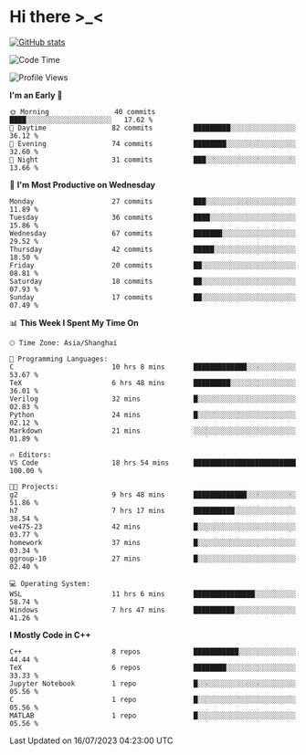 # Hi there \>_<

[![GitHub stats](https://github-readme-stats.vercel.app/api?username=ARessegetesStery&show_icons=true&theme=transparent)](https://github.com/anuraghazra/github-readme-stats)

<!--START_SECTION:waka-->
![Code Time](http://img.shields.io/badge/Code%20Time-214%20hrs%2031%20mins-blue)

![Profile Views](http://img.shields.io/badge/Profile%20Views-0-blue)

**I'm an Early 🐤** 

```text
🌞 Morning                40 commits          ████░░░░░░░░░░░░░░░░░░░░░   17.62 % 
🌆 Daytime                82 commits          █████████░░░░░░░░░░░░░░░░   36.12 % 
🌃 Evening                74 commits          ████████░░░░░░░░░░░░░░░░░   32.60 % 
🌙 Night                  31 commits          ███░░░░░░░░░░░░░░░░░░░░░░   13.66 % 
```
📅 **I'm Most Productive on Wednesday** 

```text
Monday                   27 commits          ███░░░░░░░░░░░░░░░░░░░░░░   11.89 % 
Tuesday                  36 commits          ████░░░░░░░░░░░░░░░░░░░░░   15.86 % 
Wednesday                67 commits          ███████░░░░░░░░░░░░░░░░░░   29.52 % 
Thursday                 42 commits          █████░░░░░░░░░░░░░░░░░░░░   18.50 % 
Friday                   20 commits          ██░░░░░░░░░░░░░░░░░░░░░░░   08.81 % 
Saturday                 18 commits          ██░░░░░░░░░░░░░░░░░░░░░░░   07.93 % 
Sunday                   17 commits          ██░░░░░░░░░░░░░░░░░░░░░░░   07.49 % 
```


📊 **This Week I Spent My Time On** 

```text
🕑︎ Time Zone: Asia/Shanghai

💬 Programming Languages: 
C                        10 hrs 8 mins       █████████████░░░░░░░░░░░░   53.67 % 
TeX                      6 hrs 48 mins       █████████░░░░░░░░░░░░░░░░   36.01 % 
Verilog                  32 mins             █░░░░░░░░░░░░░░░░░░░░░░░░   02.83 % 
Python                   24 mins             █░░░░░░░░░░░░░░░░░░░░░░░░   02.12 % 
Markdown                 21 mins             ░░░░░░░░░░░░░░░░░░░░░░░░░   01.89 % 

🔥 Editors: 
VS Code                  18 hrs 54 mins      █████████████████████████   100.00 % 

🐱‍💻 Projects: 
g2                       9 hrs 48 mins       █████████████░░░░░░░░░░░░   51.86 % 
h7                       7 hrs 17 mins       ██████████░░░░░░░░░░░░░░░   38.54 % 
ve475-23                 42 mins             █░░░░░░░░░░░░░░░░░░░░░░░░   03.77 % 
homework                 37 mins             █░░░░░░░░░░░░░░░░░░░░░░░░   03.34 % 
ggroup-10                27 mins             █░░░░░░░░░░░░░░░░░░░░░░░░   02.40 % 

💻 Operating System: 
WSL                      11 hrs 6 mins       ███████████████░░░░░░░░░░   58.74 % 
Windows                  7 hrs 47 mins       ██████████░░░░░░░░░░░░░░░   41.26 % 
```

**I Mostly Code in C++** 

```text
C++                      8 repos             ███████████░░░░░░░░░░░░░░   44.44 % 
TeX                      6 repos             ████████░░░░░░░░░░░░░░░░░   33.33 % 
Jupyter Notebook         1 repo              █░░░░░░░░░░░░░░░░░░░░░░░░   05.56 % 
C                        1 repo              █░░░░░░░░░░░░░░░░░░░░░░░░   05.56 % 
MATLAB                   1 repo              █░░░░░░░░░░░░░░░░░░░░░░░░   05.56 % 
```




 Last Updated on 16/07/2023 04:23:00 UTC
<!--END_SECTION:waka-->
